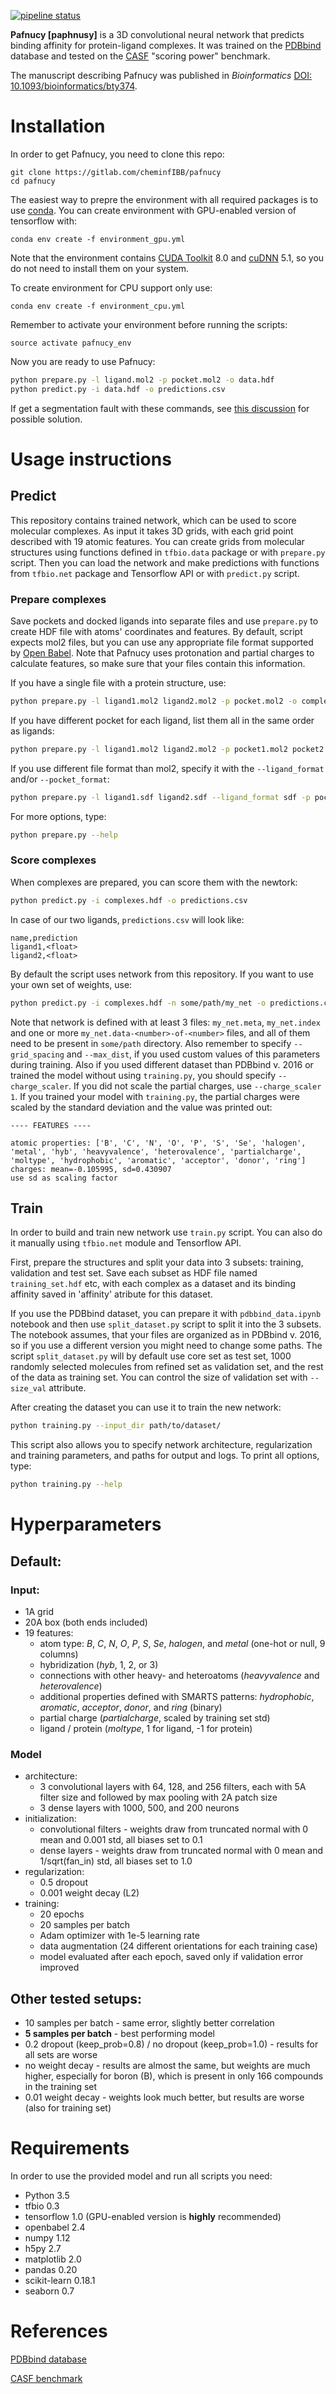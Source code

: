 [![pipeline status](https://gitlab.com/cheminfIBB/pafnucy/badges/master/pipeline.svg)](https://gitlab.com/cheminfIBB/pafnucy/commits/master)

**Pafnucy [paphnusy]** is a 3D convolutional neural network that predicts binding affinity for protein-ligand complexes.
It was trained on the [PDBbind](http://pubs.acs.org/doi/abs/10.1021/acs.accounts.6b00491) database and tested on the [CASF](http://pubs.acs.org/doi/pdf/10.1021/ci500081m) "scoring power" benchmark.

The manuscript describing Pafnucy was published in *Bioinformatics* [DOI: 10.1093/bioinformatics/bty374](https://doi.org/10.1093/bioinformatics/bty374).

# Installation

In order to get Pafnucy, you need to clone this repo:

```
git clone https://gitlab.com/cheminfIBB/pafnucy
cd pafnucy
```

The easiest way to prepre the environment with all required packages is to use [conda](http://conda.io).
You can create environment with GPU-enabled version of tensorflow with:

```
conda env create -f environment_gpu.yml
```

Note that the environment contains [CUDA Toolkit](http://docs.nvidia.com/cuda) 8.0 and [cuDNN](https://developer.nvidia.com/cudnn) 5.1, so you do not need to install them on your system.

To create environment for CPU support only use:
```
conda env create -f environment_cpu.yml
```
Remember to activate your environment before running the scripts:
```
source activate pafnucy_env
```

Now you are ready to use Pafnucy:
```bash
python prepare.py -l ligand.mol2 -p pocket.mol2 -o data.hdf
python predict.py -i data.hdf -o predictions.csv
```


If get a segmentation fault with these commands, see [this discussion](https://gitlab.com/cheminfIBB/pafnucy/issues/6#note_130710151) for possible solution.

# Usage instructions

## Predict

This repository contains trained network, which can be used to score molecular complexes.
As input it takes 3D grids, with each grid point described with 19 atomic features.
You can create grids from molecular structures using functions defined in `tfbio.data` package or with `prepare.py` script.
Then you can load the network and make predictions with functions from `tfbio.net` package and Tensorflow API or with `predict.py` script.

### Prepare complexes

Save pockets and docked ligands into separate files and use `prepare.py` to create HDF file with atoms' coordinates and features.
By default, script expects mol2 files, but you can use any appropriate file format supported by [Open Babel](http://openbabel.org).
Note that Pafnucy uses protonation and partial charges to calculate features, so make sure that your files contain this information.

If you have a single file with a protein structure, use:

```bash
python prepare.py -l ligand1.mol2 ligand2.mol2 -p pocket.mol2 -o complexes.hdf
```

If you have different pocket for each ligand, list them all in the same order as ligands:

```bash
python prepare.py -l ligand1.mol2 ligand2.mol2 -p pocket1.mol2 pocket2.mol2 -o complexes.hdf
```

If you use different file format than mol2, specify it with the `--ligand_format` and/or `--pocket_format`:

```bash
python prepare.py -l ligand1.sdf ligand2.sdf --ligand_format sdf -p pocket.pdbqt --pocket_format pdbqt -o complexes.hdf
```

For more options, type:
```bash
python prepare.py --help
```

### Score complexes

When complexes are prepared, you can score them with the newtork:

```bash
python predict.py -i complexes.hdf -o predictions.csv
```

In case of our two ligands, `predictions.csv` will look like:
```
name,prediction
ligand1,<float>
ligand2,<float>

```

By default the script uses network from this repository.
If you want to use your own set of weights, use:

```bash
python predict.py -i complexes.hdf -n some/path/my_net -o predictions.csv
```

Note that network is defined with at least 3 files: `my_net.meta`, `my_net.index` and one or more `my_net.data-<number>-of-<number>` files, and all of them need to be present in `some/path` directory.
Also remember to specify `--grid_spacing` and `--max_dist`, if you used custom values of this parameters during training.
Also if you used different dataset than PDBbind v. 2016 or trained the model without using `training.py`, you should specify `--charge_scaler`.
If you did not scale the partial charges, use `--charge_scaler 1`.
If you trained your model with `training.py`, the partial charges were scaled by the standard deviation and the value was printed out:

```
---- FEATURES ----

atomic properties: ['B', 'C', 'N', 'O', 'P', 'S', 'Se', 'halogen', 'metal', 'hyb', 'heavyvalence', 'heterovalence', 'partialcharge', 'moltype', 'hydrophobic', 'aromatic', 'acceptor', 'donor', 'ring']
charges: mean=-0.105995, sd=0.430907
use sd as scaling factor
```


## Train

In order to build and train new network use `train.py` script.
You can also do it manually using `tfbio.net` module and Tensorflow API.

First, prepare the structures and split your data into 3 subsets: training, validation and test set.
Save each subset as HDF file named `training_set.hdf` etc, with each complex as a dataset and its binding affinity saved in 'affinity' atribute for this dataset.

If you use the PDBbind dataset, you can prepare it with `pdbbind_data.ipynb` notebook and then use `split_dataset.py` script to split it into the 3 subsets.
The notebook assumes, that your files are organized as in PDBbind v. 2016, so if you use a different version you might need to change some paths.
The script `split_dataset.py` will by default use core set as test set, 1000 randomly selected molecules from refined set as validation set, and the rest of the data as training set.
You can control the size of validation set with `--size_val` attribute.

After creating the dataset you can use it to train the new network:

```bash
python training.py --input_dir path/to/dataset/
```

This script also allows you to specify network architecture, regularization and training parameters, and paths for output and logs.
To print all options, type:
```bash
python training.py --help
```





# Hyperparameters

## Default:
### Input:
* 1A grid
* 20A box (both ends included)
* 19 features:
    *  atom type: *B*, *C*, *N*, *O*, *P*, *S*, *Se*, *halogen*, and *metal* (one-hot or null, 9 columns)
    * hybridization (*hyb*, 1, 2, or 3)
    * connections with other heavy- and heteroatoms (*heavyvalence* and *heterovalence*)
    * additional properties defined with SMARTS patterns: *hydrophobic*, *aromatic*, *acceptor*, *donor*, and *ring* (binary)
    * partial charge (*partialcharge*, scaled by training set std)
    * ligand / protein (*moltype*, 1 for ligand, -1 for protein)

### Model
* architecture:
    * 3 convolutional layers with 64, 128, and 256 filters, each with 5A filter size and followed by max pooling with 2A patch size
    * 3 dense layers with 1000, 500, and 200 neurons
* initialization:
    * convolutional filters - weights draw from truncated normal with 0 mean and 0.001 std, all biases set to 0.1
    * dense layers - weights draw from truncated normal with 0 mean and 1/sqrt(fan_in) std, all biases set to 1.0
* regularization:
    * 0.5 dropout
    * 0.001 weight decay (L2)
* training:
    * 20 epochs
    * 20 samples per batch
    * Adam optimizer with 1e-5 learning rate
    * data augmentation (24 different orientations for each training case)
    * model evaluated after each epoch, saved only if validation error improved

## Other tested setups:
* 10 samples per batch - same error, slightly better correlation
* **5 samples per batch** - best performing model
* 0.2 dropout (keep_prob=0.8) / no dropout (keep_prob=1.0) - results for all sets are worse
* no weight decay - results are almost the same, but weights are much higher, especially for boron (B), which is present in only 166 compounds in the training set
* 0.01 weight decay - weights look much better, but results are worse (also for training set)


# Requirements
In order to use the provided model and run all scripts you need:
* Python 3.5
* tfbio 0.3
* tensorflow 1.0 (GPU-enabled version is **highly** recommended)
* openbabel 2.4
* numpy 1.12
* h5py 2.7
* matplotlib 2.0
* pandas 0.20
* scikit-learn 0.18.1
* seaborn 0.7


# References

[PDBbind database](http://pubs.acs.org/doi/abs/10.1021/acs.accounts.6b00491)

[CASF benchmark](http://pubs.acs.org/doi/pdf/10.1021/ci500081m)
